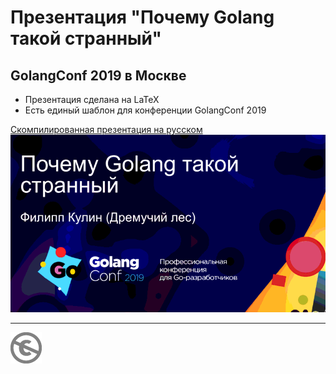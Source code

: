 Презентация "Почему Golang такой странный"
==========================================

GolangConf 2019 в Москве
------------------------

* Презентация сделана на LaTeX
* Есть единый шаблон для конференции GolangConf 2019

[Скомпилированная презентация на русском](ru/strangego.pdf)
![](ru.gif)

---
[![UNLICENSE](noc.png)](UNLICENSE)
